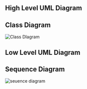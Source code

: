 ## High Level UML Diagram
## Class Diagram

![Class DIagram](https://user-images.githubusercontent.com/78858575/111777281-1d8d1c80-88d9-11eb-8e09-027c49347da6.png)


## Low Level UML Diagram
## Sequence Diagram

![seuence diagram](https://user-images.githubusercontent.com/78858575/111769706-87082d80-88cf-11eb-9043-0ad0388c0d2c.png)



